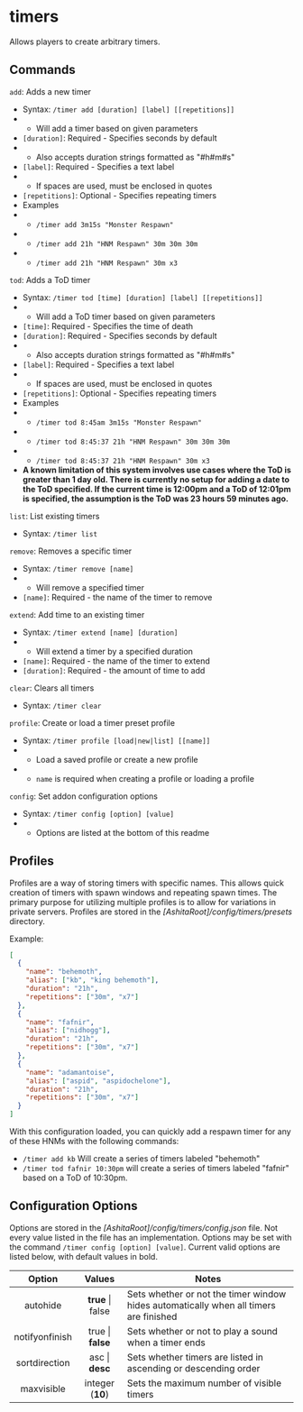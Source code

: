 # timers

Allows players to create arbitrary timers.

## Commands
`add`: Adds a new timer
* Syntax: `/timer add [duration] [label] [[repetitions]]`
* * Will add a timer based on given parameters
* `[duration]`: Required - Specifies seconds by default
* * Also accepts duration strings formatted as "#h#m#s"
* `[label]`: Required - Specifies a text label
* * If spaces are used, must be enclosed in quotes
* `[repetitions]`: Optional - Specifies repeating timers
* Examples
* * `/timer add 3m15s "Monster Respawn"`
* * `/timer add 21h "HNM Respawn" 30m 30m 30m`
* * `/timer add 21h "HNM Respawn" 30m x3`

`tod`: Adds a ToD timer
* Syntax: `/timer tod [time] [duration] [label] [[repetitions]]`
* * Will add a ToD timer based on given parameters
* `[time]`: Required - Specifies the time of death
* `[duration]`: Required - Specifies seconds by default
* * Also accepts duration strings formatted as "#h#m#s"
* `[label]`: Required - Specifies a text label
* * If spaces are used, must be enclosed in quotes
* `[repetitions]`: Optional - Specifies repeating timers
* Examples
* * `/timer tod 8:45am 3m15s "Monster Respawn"`
* * `/timer tod 8:45:37 21h "HNM Respawn" 30m 30m 30m`
* * `/timer tod 8:45:37 21h "HNM Respawn" 30m x3`
* **A known limitation of this system involves use cases where the ToD is greater than 1 day old. There is currently no setup for adding a date to the ToD specified. If the current time is 12:00pm and a ToD of 12:01pm is specified, the assumption is the ToD was 23 hours 59 minutes ago.**

`list`: List existing timers
* Syntax: `/timer list`

`remove`: Removes a specific timer
* Syntax: `/timer remove [name]`
* * Will remove a specified timer
* `[name]`: Required - the name of the timer to remove

`extend`: Add time to an existing timer
* Syntax: `/timer extend [name] [duration]`
* * Will extend a timer by a specified duration
* `[name]`: Required - the name of the timer to extend
* `[duration]`: Required - the amount of time to add

`clear`: Clears all timers
* Syntax: `/timer clear`

`profile`: Create or load a timer preset profile
* Syntax: `/timer profile [load|new|list] [[name]]`
* * Load a saved profile or create a new profile
* * `name` is required when creating a profile or loading a profile

`config`: Set addon configuration options
* Syntax: `/timer config [option] [value]`
* * Options are listed at the bottom of this readme
  
## Profiles
Profiles are a way of storing timers with specific names. This allows quick creation of timers with spawn windows and repeating spawn times. The primary purpose for utilizing multiple profiles is to allow for variations in private servers. Profiles are stored in the *[AshitaRoot]/config/timers/presets* directory.

Example:
```json
[
  {
    "name": "behemoth",
    "alias": ["kb", "king behemoth"],
    "duration": "21h",
    "repetitions": ["30m", "x7"]
  },
  {
    "name": "fafnir",
    "alias": ["nidhogg"],
    "duration": "21h",
    "repetitions": ["30m", "x7"]
  },
  {
    "name": "adamantoise",
    "alias": ["aspid", "aspidochelone"],
    "duration": "21h",
    "repetitions": ["30m", "x7"]
  }
]
```
With this configuration loaded, you can quickly add a respawn timer for any of these HNMs with the following commands:
* `/timer add kb` Will create a series of timers labeled "behemoth"
* `/timer tod fafnir 10:30pm` will create a series of timers labeled "fafnir" based on a ToD of 10:30pm.

## Configuration Options
Options are stored in the *[AshitaRoot]/config/timers/config.json* file. Not every value listed in the file has an implementation. Options may be set with the command `/timer config [option] [value]`. Current valid options are listed below, with default values in bold.

| Option | Values | Notes |
| :---: | :---: | --- |
| autohide | **true** \| false | Sets whether or not the timer window hides automatically when all timers are finished
| notifyonfinish | true \| **false** | Sets whether or not to play a sound when a timer ends
| sortdirection | asc \| **desc** | Sets whether timers are listed in ascending or descending order
| maxvisible | integer (**10**) | Sets the maximum number of visible timers
